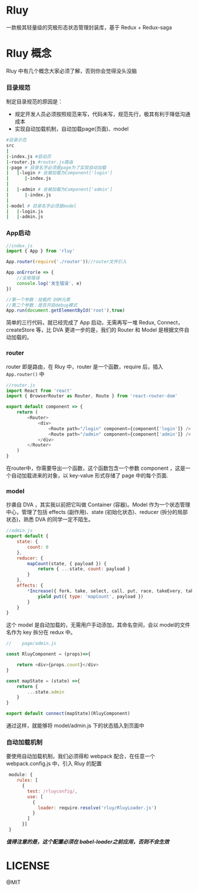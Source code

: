 # Rluy

一款极其轻量级的究极形态状态管理封装库，基于 Redux + Redux-saga

# Rluy 概念

Rluy 中有几个概念大家必须了解，否则你会觉得没头没脑

### 目录规范

制定目录规范的原因是：
- 规定开发人员必须按照规范来写，代码未写，规范先行，极其有利于降低沟通成本
- 实现自动加载机制，自动加载page(页面)、model

```bash
#目录示范 
src
|
|-index.js #启动页
|-router.js #router.js路由
|-page # 目录名字必须是page为了实现自动加载
|   |-login # 会被加载为Component['login']
|      |-index.js
|   
|   |-admin # 会被加载为Component['admin']
|      |-index.js
|
|-model # 目录名字必须是model
|   |-login.js
|   |-admin.js

```

### App启动
```js
//index.js
import { App } from 'rluy'

App.router(require('./router'))//router文件引入

App.onError(e => {
    //全局错误
    console.log('发生错误', e)
})

//第一个参数：挂载的 DOM元素
//第二个参数：是否开启debug模式
App.run(document.getElementById('root'),true)
```
简单的三行代码，就已经完成了 App 启动，无需再写一堆 Redux, Connect，createStore 等，比 DVA 更进一步的是，我们的 Router 和 Model 是根据文件自动加载的。

### router

router 即是路由，在 Rluy 中，router 是一个函数，require 后，插入 ```App.router()``` 中

```js
//router.js
import React from 'react'
import { BrowserRouter as Router, Route } from 'react-router-dom'

export default component => {
    return (
        <Router>
            <div>
                <Route path="/login" component={component['login']} />
                <Route path="/admin" component={component['admin']} />
            </div>
        </Router>
    )
}
```
在router中，你需要导出一个函数，这个函数包含一个参数 component ，这是一个自动加载进来的对象，以 key-value 形式存储了 page 中的每个页面.



### model

抄袭自 DVA ，其实我以前把它叫做 Container (容器)。Model 作为一个状态管理中心，管理了包括 effects (副作用)、state (初始化状态)、reducer (拆分的局部状态)，熟悉 DVA 的同学一定不陌生。

```javascript
//admin.js
export default {
    state: {
        count: 0
    },
    reducer: {
        mapCount(state, { payload }) {
            return { ...state, count: payload }
        }
    },
    effects: {
        *Increase({ fork, take, select, call, put, race, takeEvery, takeLatest }, { payload }) {
            yield put({ type: 'mapCount', payload })
        }
    }
}
```

这个 model 是自动加载的，无需用户手动添加，其命名空间，会以 model的文件名作为 key 拆分在 redux 中。

```js
//    page/admin.js

const RluyComponent = (props)=>{

    return <div>{props.count}</div>
}

const mapState = (state) =>{
    return {
        ...state.admin
    }
}

export default connect(mapState)(RluyComponent)
```
通过这样，就能够将 model/admin.js 下的状态插入到页面中

### 自动加载机制

要使用自动加载机制，我们必须得和 webpack 配合，在任意一个 webpack.config.js 中，引入 Rluy 的配置

```js
 module: {
    rules: [
      {
        test: /rluyconfig/,
        use: [
          {
            loader: require.resolve('rluy/RluyLoader.js')
          }
        ]
      }]
 }

```

***值得注意的是，这个配置必须在 babel-loader之前应用，否则不会生效***



# LICENSE

@MIT
